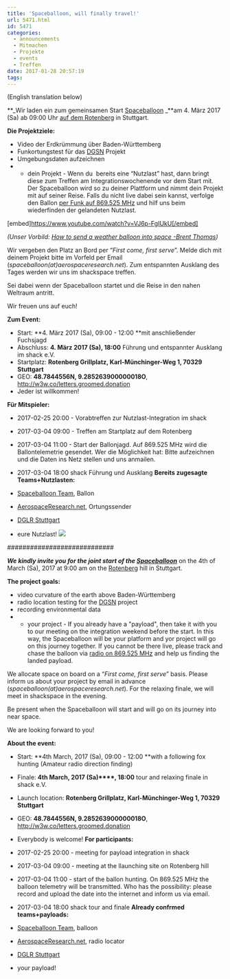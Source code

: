 ```yaml
---
title: 'Spaceballoon, will finally travel!'
url: 5471.html
id: 5471
categories:
  - announcements
  - Mitmachen
  - Projekte
  - events
  - Treffen
date: 2017-01-28 20:57:19
tags:
---
```


(English translation below)

**_Wir laden ein zum gemeinsamen Start [Spaceballoon](https://blog.shackspace.de/wiki/doku.php?id=project:spaceballoon) _**am 4\. März 2017 (Sa) ab 09:00 Uhr [auf dem Rotenberg](http://w3w.co/letters.groomed.donation) in Stuttgart.

**Die Projektziele:**

*   Video der Erdkrümmung über Baden-Württemberg
*   Funkortungstest für das [DGSN](https://www.youtube.com/watch?v=TC4Ls3AGHf4) Projekt
*   Umgebungsdaten aufzeichnen
*   - dein Projekt -
Wenn du  bereits eine “Nutzlast” hast, dann bringt diese zum Treffen am Integrationswochenende vor dem Start mit. Der Spaceballoon wird so zu deiner Plattform und nimmt dein Projekt mit auf seiner Reise. Falls du nicht live dabei sein kannst, verfolge den Ballon [per Funk auf 869.525 MHz](https://blog.shackspace.de/wiki/doku.php?id=project:spaceballoon) und hilf uns beim wiederfinden der gelandeten Nutzlast.

[embed]https://www.youtube.com/watch?v=VJ6p-FgIUkU[/embed]

_(Unser Vorbild: [How to send a weather balloon into space -Brent Thomas](https://www.bikewrappers.com/2016/03/04/how-to-send-a-weather-balloon-into-space/))_

Wir vergeben den Platz an Bord per “_First come, first serve_”. Melde dich mit deinem Projekt bitte im Vorfeld per Email (_spaceballoon(at)aerospaceresearch.net_).
Zum entspannten Ausklang des Tages werden wir uns im shackspace treffen.

Sei dabei wenn der Spaceballoon startet und die Reise in den nahen Weltraum antritt.

Wir freuen uns auf euch!

**Zum Event:**

*   Start: **4\. März 2017 (Sa), 09:00 - 12:00 **mit anschließender Fuchsjagd
*   Abschluss: **4\. März 2017 (Sa), 18:00** Führung und entspannter Ausklang im shack e.V.
*   Startplatz: **Rotenberg Grillplatz, Karl-Münchinger-Weg 1, 70329 Stuttgart**
*   GEO: **48.7844556N, 9.285263900000018O**, [http://w3w.co/letters.groomed.donation ](http://w3w.co/letters.groomed.donation)
*   Jeder ist willkommen!
<!--more-->

**Für Mitspieler:**

*   2017-02-25 20:00 - Vorabtreffen zur Nutzlast-Integration im shack
*   2017-03-04 09:00 - Treffen am Startplatz auf dem Rotenberg
*   2017-03-04 11:00 - Start der Ballonjagd. Auf 869.525 MHz wird die Ballontelemetrie gesendet.
Wer die Möglichkeit hat: Bitte aufzeichnen und die Daten ins Netz stellen und uns anmailen.
*   2017-03-04 18:00 shack Führung und Ausklang
**Bereits zugesagte Teams+Nutzlasten:**

*   [Spaceballoon Team](https://blog.shackspace.de/wiki/doku.php?id=project:spaceballoon), Ballon
*   [AerospaceResearch.net](http://AerospaceResearch.net), Ortungssender
*   [DGLR Stuttgart](http://stuttgart.dglr.de)
*   eure Nutzlast!
[![](http://www.dglr.de/fileadmin/inhalte/dglr/mitgliederbereich/materialien/DGLR_Logo_Zusatz-01_Positiv.png)](http://stuttgart.dglr.de)

############################

**_We kindly invite you for the joint start of the [Spaceballoon](https://blog.shackspace.de/wiki/doku.php?id=project:spaceballoon)_** on the 4th of March (Sa), 2017 at 9:00 am on the [Rotenberg](http://w3w.co/letters.groomed.donation) hill in Stuttgart.

**The project goals:**

*   video curvature of the earth above Baden-Württemberg
*   radio location testing for the [DGSN](https://www.youtube.com/watch?v=TC4Ls3AGHf4) project
*   recording environmental data
*   - your project -
If you already have a "payload", then take it with you to our meeting on the integration weekend before the start. In this way, the Spaceballoon will be your platform and yor project will go on this journey together. If you cannot be there live, please track and chase the balloon via [radio on 869.525 MHz](https://blog.shackspace.de/wiki/doku.php?id=project:spaceballoon) and help us finding the landed payload.

We allocate space on board on a “_First come, first serve_” basis. Please inform us about your project by email in advance (_spaceballoon(at)aerospaceresearch.net_). For the relaxing finale, we will meet in shackspace in the evening.

Be present when the Spaceballoon will start and will go on its journey into near space.

We are looking forward to you!

**About the event:**

*   Start: **4th March, 2017 (Sa), 09:00 - 12:00 **with a following fox hunting (Amateur radio direction finding)
*   Finale: **4th March, 2017 (Sa)****, 18:00** tour and relaxing finale in shack e.V.
*   Launch location: **Rotenberg Grillplatz, Karl-Münchinger-Weg 1, 70329 Stuttgart**
*   GEO: **48.7844556N, 9.285263900000018O**, [http://w3w.co/letters.groomed.donation ](http://w3w.co/letters.groomed.donation)
*   Everybody is welcome!
**For participants:**

*   2017-02-25 20:00 - meeting for payload integration in shack
*   2017-03-04 09:00 - meeting at the llaunching site on Rotenberg hill
*   2017-03-04 11:00 - start of the ballon hunting. On 869.525 MHz the balloon telemetry will be transmitted. Who has the possibility: please record and upload the date into the internet and inform us via email.
*   2017-03-04 18:00 shack tour and finale
**Already confrmed teams+payloads:**

*   [Spaceballoon Team](https://blog.shackspace.de/wiki/doku.php?id=project:spaceballoon), balloon
*   [AerospaceResearch.net](http://AerospaceResearch.net), radio locator
*   [DGLR Stuttgart](http://stuttgart.dglr.de)
*   your payload!